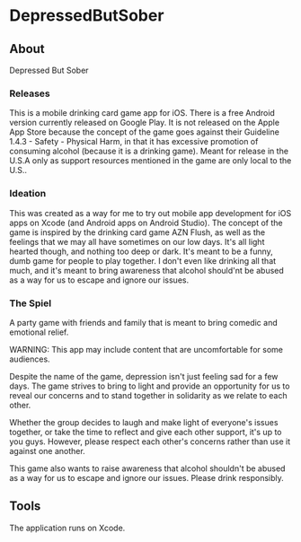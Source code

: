# DepressedButSober

## About

Depressed But Sober

### Releases

This is a mobile drinking card game app for iOS. There is a free
Android version currently released on Google Play. It is not
released on the Apple App Store because the concept of the game
goes against their Guideline 1.4.3 - Safety - Physical Harm, in
that it has excessive promotion of consuming alcohol (because it
is a drinking game). Meant for release in the U.S.A only as support
resources mentioned in the game are only local to the U.S..

### Ideation

This was created as a way for me to try out mobile app development
for iOS apps on Xcode (and Android apps on Android Studio). The
concept of the game is inspired by the drinking card game AZN Flush,
as well as the feelings that we may all have sometimes on our low
days. It's all light hearted though, and nothing too deep or dark.
It's meant to be a funny, dumb game for people to play together. I
don't even like drinking all that much, and it's meant to bring
awareness that alcohol should'nt be abused as a way for us to escape
and ignore our issues.

### The Spiel

A party game with friends and family that is meant to bring comedic
and emotional relief.

WARNING: This app may include content that are uncomfortable for some
audiences.

Despite the name of the game, depression isn't just feeling sad for
a few days. The game strives to bring to light and provide an
opportunity for us to reveal our concerns and to stand together in
solidarity as we relate to each other.

Whether the group decides to laugh and make light of everyone's
issues together, or take the time to reflect and give each other
support, it's up to you guys. However, please respect each other's
concerns rather than use it against one another.

This game also wants to raise awareness that alcohol shouldn't be
abused as a way for us to escape and ignore our issues. Please drink
responsibly.

## Tools

The application runs on Xcode.
